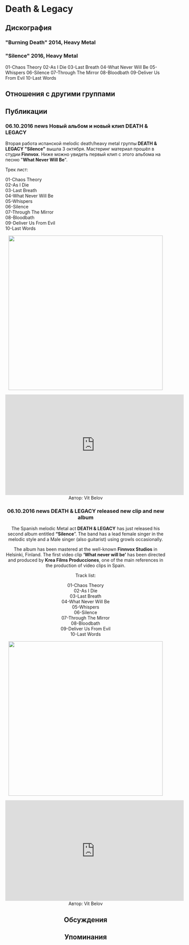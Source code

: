 # Death & Legacy



## Дискография

### "Burning Death" 2014, Heavy Metal



### "Silence" 2016, Heavy Metal

01-Chaos Theory
02-As I Die
03-Last Breath
04-What Never Will Be
05-Whispers
06-Silence
07-Through The Mirror
08-Bloodbath
09-Deliver Us From Evil
10-Last Words


## Отношения с другими группами


## Публикации

### 06.10.2016 news Новый альбом и новый клип DEATH &amp; LEGACY

<p>Вторая работа испанской melodic death/heavy metal группы<strong> DEATH & LEGACY "Silence"</strong> вышла 3 октября. Мастеринг материал прошёл в студии<strong> Finnvox</strong>. Ниже можно увидеть первый клип с этого альбома на песню "<strong>What Never Will Be</strong>".</p><p>Трек лист:</p><p>01-Chaos Theory<br>02-As I Die<br>03-Last Breath<br>04-What Never Will Be<br>05-Whispers<br>06-Silence<br>07-Through The Mirror<br>08-Bloodbath<br>09-Deliver Us From Evil<br>10-Last Words</p><p><center><img width="484" height="484" src="/images/news_rus/2016.10/30045.jpg" border="0"></p><p><center><iframe width="560" height="315" src="https://www.youtube.com/embed/X0M2LxfkBIU" frameborder="0" allowfullscreen></iframe>
Автор: Vit Belov

### 06.10.2016 news DEATH &amp; LEGACY released new clip and new album

<p>The Spanish melodic Metal act<strong> DEATH & LEGACY</strong> has just released his second album entitled <strong>“Silence</strong>”. The band has a lead female singer in the melodic style and a Male singer (also guitarist) using growls occasionally.</p><p>The album has been mastered at the well-known <strong>Finnvox Studios</strong> in Helsinki, Finland. The first video clip <strong>‘What never will be’</strong> has been directed and produced by <strong>Krea Films Producciones</strong>, one of the main references in the production of video clips in Spain.</p><p>Track list:</p><p>01-Chaos Theory<br>02-As I Die<br>03-Last Breath<br>04-What Never Will Be<br>05-Whispers<br>06-Silence<br>07-Through The Mirror<br>08-Bloodbath<br>09-Deliver Us From Evil<br>10-Last Words</p><p><center><img width="484" height="484" src="/images/news/2016.10/30046.jpg" border="0"></p><p><center><iframe width="560" height="315" src="https://www.youtube.com/embed/X0M2LxfkBIU" frameborder="0" allowfullscreen></iframe>
Автор: Vit Belov


## Обсуждения


## Упоминания

